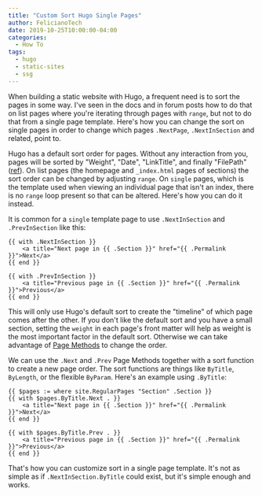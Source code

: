 ```yaml
---
title: "Custom Sort Hugo Single Pages"
author: FelicianoTech
date: 2019-10-25T10:00:00-04:00
categories:
  - How To
tags:
  - hugo
  - static-sites
  - ssg
---
```


When building a static website with Hugo, a frequent need is to sort the pages in some way.
I've seen in the docs and in forum posts how to do that on list pages where you're iterating through pages with `range`, but not to do that from a single page template.
Here's how you can change the sort on single pages in order to change which pages `.NextPage`, `.NextInSection` and related, point to.

<!--more-->

Hugo has a default sort order for pages.
Without any interaction from you, pages will be sorted by "Weight", "Date", "LinkTitle", and finally "FilePath" ([ref][1]).
On list pages (the homepage and `_index.html` pages of sections) the sort order can be changed by adjusting `range`.
On `single` pages, which is the template used when viewing an individual page that isn't an index, there is no `range` loop present so that can be altered.
Here's how you can do it instead.

It is common for a `single` template page to use `.NextInSection` and `.PrevInSection` like this:

```hugo
{{ with .NextInSection }}
	<a title="Next page in {{ .Section }}" href="{{ .Permalink }}">Next</a>
{{ end }}

{{ with .PrevInSection }}
	<a title="Previous page in {{ .Section }}" href="{{ .Permalink }}">Previous</a>
{{ end }}
```

This will only use Hugo's default sort to create the "timeline" of which page comes after the other.
If you don't like the default sort and you have a small section, setting the `weight` in each page's front matter will help as weight is the most important factor in the default sort.
Otherwise we can take advantage of [Page Methods][2] to change the order.

We can use the `.Next` and `.Prev` Page Methods together with a sort function to create a new page order.
The sort functions are things like `ByTitle`, `ByLength`, or the flexible `ByParam`.
Here's an example using `.ByTitle`:

```hugo
{{ $pages := where site.RegularPages "Section" .Section }}
{{ with $pages.ByTitle.Next . }}
	<a title="Next page in {{ .Section }}" href="{{ .Permalink }}">Next</a>
{{ end }}

{{ with $pages.ByTitle.Prev . }}
	<a title="Previous page in {{ .Section }}" href="{{ .Permalink }}">Previous</a>
{{ end }}
```

That's how you can customize sort in a single page template.
It's not as simple as if `.NextInSection.ByTitle` could exist, but it's simple enough and works.



[1]: https://gohugo.io/templates/lists/#default-weight-date-linktitle-filepath
[2]: https://gohugo.io/variables/pages/
